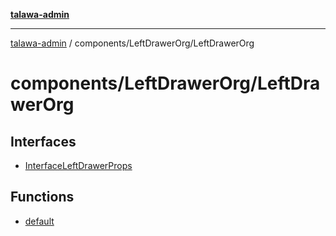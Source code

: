[**talawa-admin**](../../../README.md)

***

[talawa-admin](../../../modules.md) / components/LeftDrawerOrg/LeftDrawerOrg

# components/LeftDrawerOrg/LeftDrawerOrg

## Interfaces

- [InterfaceLeftDrawerProps](interfaces/InterfaceLeftDrawerProps.md)

## Functions

- [default](functions/default.md)

